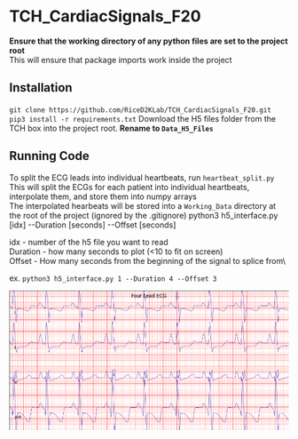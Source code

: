 # TCH_CardiacSignals_F20

**Ensure that the working directory of any python files are set to the project root**\
This will ensure that package imports work inside the project


## Installation

`git clone https://github.com/RiceD2KLab/TCH_CardiacSignals_F20.git` \
`pip3 install -r requirements.txt`
Download the H5 files folder from the TCH box into the project root. **Rename  to `Data_H5_Files`**


## Running Code
To split the ECG leads into individual heartbeats, run `heartbeat_split.py` \
This will split the ECGs for each patient into individual heartbeats, interpolate them, and store them into numpy arrays\
The interpolated hearbeats will be stored into a `Working_Data` directory at the root of the project (ignored by the .gitignore)
python3 h5_interface.py [idx] --Duration [seconds] --Offset [seconds]

idx - number of the h5 file you want to read\
Duration - how many seconds to plot (<10 to fit on screen)\
Offset - How many seconds from the beginning of the signal to splice from\

ex. `python3 h5_interface.py 1 --Duration 4 --Offset 3`

![Example Plot](https://github.com/RiceD2KLab/TCH_CardiacSignals_F20/blob/master/images/idx1d4o3.png)
